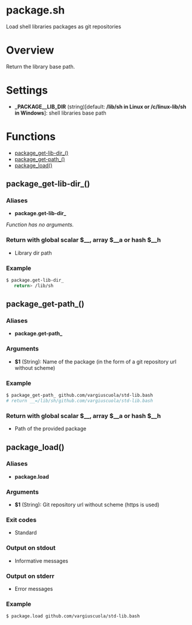 # package.sh

Load shell libraries packages as git repositories


# Overview

Return the library base path.

# Settings

* **\_PACKAGE__LIB_DIR** (string)[default: **/lib/sh in Linux or /c/linux-lib/sh in Windows**]: shell libraries base path


# Functions
* [package_get-lib-dir_()](#package_get-lib-dir_)
* [package_get-path_()](#package_get-path_)
* [package_load()](#package_load)


## package_get-lib-dir_()

### Aliases

* **package.get-lib-dir_**

_Function has no arguments._

### Return with global scalar $__, array $__a or hash $__h

* Library dir path

### Example

```bash
$ package.get-lib-dir_
   return> /lib/sh
```

## package_get-path_()

### Aliases

* **package.get-path_**

### Arguments

* **$1** (String): Name of the package (in the form of a git repository url without scheme)

### Example

```bash
$ package_get-path_ github.com/vargiuscuola/std-lib.bash
# return __=/lib/sh/github.com/vargiuscuola/std-lib.bash
```

### Return with global scalar $__, array $__a or hash $__h

* Path of the provided package

## package_load()

### Aliases

* **package.load**

### Arguments

* **$1** (String): Git repository url without scheme (https is used)

### Exit codes

* Standard

### Output on stdout

* Informative messages

### Output on stderr

* Error messages

### Example

```bash
$ package.load github.com/vargiuscuola/std-lib.bash
```


